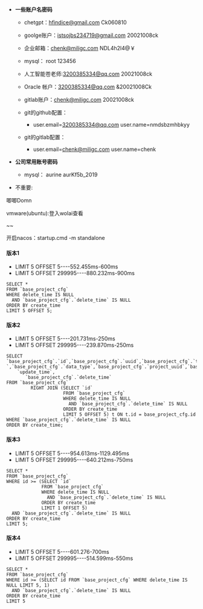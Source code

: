 - **一些账户名密码**

  - chetgpt：hfindice@gmail.com Ck060810

  - goolge账户：istsojbs234719@gmail.com 20021008ck

  - 企业邮箱：chenk@miligc.com NDL4h2l4@￥

  - mysql： root  123456

  - 人工智能苍老师:3200385334@qq.com 20021008ck

  - Oracle 帐户：3200385334@qq.com &20021008Ck

  - gitlab账户：chenk@miligc.com 20021008ck

  - git的github配置：
    - user.email=3200385334@qq.com
      user.name=nmdsbzmhbkyy

  - git的gitlab配置：
    - user.email=chenk@miligc.com
      user.name=chenk

- **公司常用账号密码**
  - mysql： aurine aurKf5b_2019

- 不重要:

唧唧Domn

vmware(ubuntu):登入wolai查看

~~

开启nacos：startup.cmd -m standalone





#### 版本1
- LIMIT 5 OFFSET 5----552.455ms-600ms
- LIMIT 5 OFFSET 299995----880.232ms-900ms

```mysql
SELECT *
FROM `base_project_cfg`
WHERE delete_time IS NULL
  AND `base_project_cfg`.`delete_time` IS NULL
ORDER BY create_time
LIMIT 5 OFFSET 5;
```

#### 版本2

- LIMIT 5 OFFSET 5----201.731ms-250ms
- LIMIT 5 OFFSET 299995----239.870ms-250ms

```mysql
SELECT `base_project_cfg`.`id`,`base_project_cfg`.`uuid`,`base_project_cfg`.`type`,`base_project_cfg`.`name`,`base_project_cfg`.`value`,`base_project_cfg`.`desc
`,`base_project_cfg`.`data_type`,`base_project_cfg`.`project_uuid`,`base_project_cfg`.`create_by`,`base_project_cfg`.`update_by`,`base_project_cfg`.`create_time`,`base_project_cfg`.
    `update_time`,
       `base_project_cfg`.`delete_time`
FROM `base_project_cfg`
         RIGHT JOIN (SELECT `id`
                     FROM `base_project_cfg`
                     WHERE delete_time IS NULL
                       AND `base_project_cfg`.`delete_time` IS NULL
                     ORDER BY create_time
                     LIMIT 5 OFFSET 5) t ON t.id = base_project_cfg.id
WHERE `base_project_cfg`.`delete_time` IS NULL
ORDER BY create_time;
```

#### 版本3

- LIMIT 5 OFFSET 5----954.613ms-1129.495ms
- LIMIT 5 OFFSET 299995----640.212ms-750ms

```
SELECT *
FROM `base_project_cfg`
WHERE id >= (SELECT `id`
             FROM `base_project_cfg`
             WHERE delete_time IS NULL
               AND `base_project_cfg`.`delete_time` IS NULL
             ORDER BY create_time
             LIMIT 1 OFFSET 5)
  AND `base_project_cfg`.`delete_time` IS NULL
ORDER BY create_time
LIMIT 5;
```

#### 版本4

- LIMIT 5 OFFSET 5----601.276-700ms
- LIMIT 5 OFFSET 299995----514.599ms-550ms

```
SELECT *
FROM `base_project_cfg`
WHERE id >= (SELECT id FROM `base_project_cfg` WHERE delete_time IS NULL LIMIT 5, 1)
  AND `base_project_cfg`.`delete_time` IS NULL
ORDER BY create_time
LIMIT 5
```
